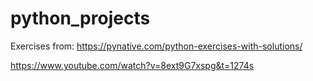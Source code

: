 # python_projects


Exercises from:
https://pynative.com/python-exercises-with-solutions/

https://www.youtube.com/watch?v=8ext9G7xspg&t=1274s
